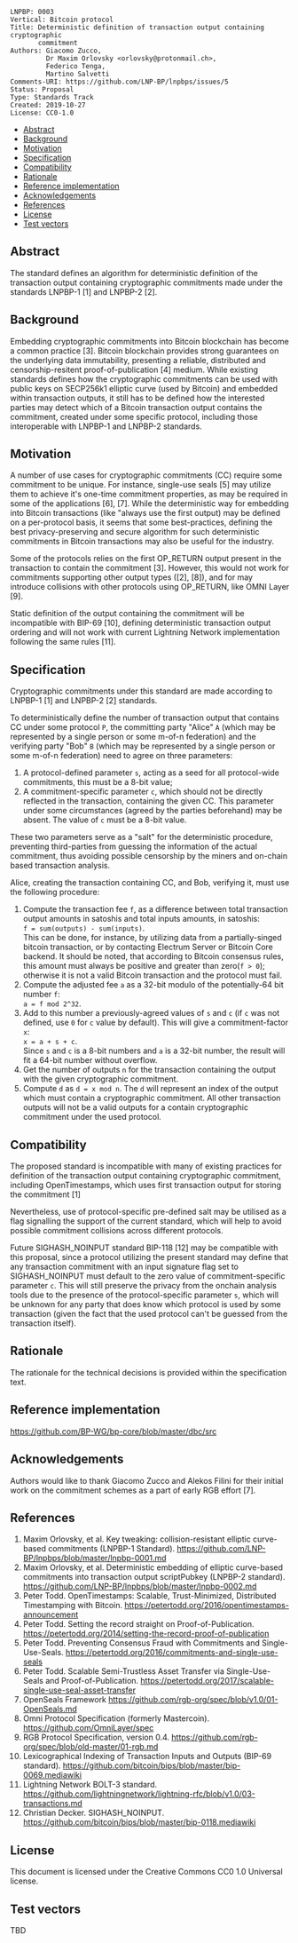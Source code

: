 ```
LNPBP: 0003
Vertical: Bitcoin protocol
Title: Deterministic definition of transaction output containing cryptographic
       commitment
Authors: Giacomo Zucco,
         Dr Maxim Orlovsky <orlovsky@protonmail.ch>,
         Federico Tenga,
         Martino Salvetti
Comments-URI: https://github.com/LNP-BP/lnpbps/issues/5
Status: Proposal
Type: Standards Track
Created: 2019-10-27
License: CC0-1.0
```

- [Abstract](#abstract)
- [Background](#background)
- [Motivation](#motivation)
- [Specification](#specification)
- [Compatibility](#compatibility)
- [Rationale](#rationale)
- [Reference implementation](#reference-implementation)
- [Acknowledgements](#acknowledgements)
- [References](#references)
- [License](#license)
- [Test vectors](#test-vectors)


## Abstract

The standard defines an algorithm for deterministic definition of the
transaction output containing cryptographic commitments made under the standards
LNPBP-1 [1] and LNPBP-2 [2].


## Background

Embedding cryptographic commitments into Bitcoin blockchain has become a common
practice [3]. Bitcoin blockchain provides strong guarantees on the underlying
data immutability, presenting a reliable, distributed and censorship-resitent
proof-of-publication [4] medium. While existing standards defines how the
cryptographic commitments can be used with public keys on SECP256k1 elliptic
curve (used by Bitcoin) and embedded within transaction outputs, it still has to
be defined how the interested parties may detect which of a Bitcoin transaction
output contains the commitment, created under some specific protocol, including
those interoperable with LNPBP-1 and LNPBP-2 standards.


## Motivation

A number of use cases for cryptographic commitments (CC) require some commitment
to be unique. For instance, single-use seals [5] may utilize them to achieve
it's one-time commitment properties, as may be required in some of the
applications [6], [7]. While the deterministic way for embedding into Bitcoin
transactions (like "always use the first output) may be defined on a
per-protocol basis, it seems that some best-practices, defining the best
privacy-preserving and secure algorithm for such deterministic commitments in
Bitcoin transactions may also be useful for the industry.

Some of the protocols relies on the first OP_RETURN output present in the
transaction to contain the commitment [3]. However, this would not work for
commitments supporting other output types ([2], [8]), and for may introduce
collisions with other protocols using OP_RETURN, like OMNI Layer [9].

Static definition of the output containing the commitment will be incompatible
with BIP-69 [10], defining deterministic transaction output ordering and will
not work with current Lightning Network implementation following the same rules
[11].


## Specification

Cryptographic commitments under this standard are made according to LNPBP-1 [1]
and LNPBP-2 [2] standards.

To deterministically define the number of transaction output that contains CC
under some protocol `P`, the committing party "Alice" `A` (which may be
represented by a single person or some m-of-n federation) and the verifying 
party "Bob" `B` (which may be represented by a single person or some m-of-n
federation) need to agree  on three parameters:
1. A protocol-defined parameter `s`, acting as a seed for all protocol-wide
   commitments, this must be a 8-bit value;
2. A commitment-specific parameter `c`, which should not be directly reflected
   in the transaction, containing the given CC. This parameter under some
   circumstances (agreed by the parties beforehand) may be absent. The value of 
   `c` must be a 8-bit value.

These two parameters serve as a "salt" for the deterministic procedure,
preventing third-parties from guessing the information of the actual commitment,
thus avoiding possible censorship by the miners and on-chain based transaction
analysis.

Alice, creating the transaction containing CC, and Bob, verifying it, must use
the following procedure:

1. Compute the transaction fee `f`, as a difference between total transaction
   output amounts in satoshis and total inputs amounts, in satoshis:  
   `f = sum(outputs) - sum(inputs)`.  
   This can be done, for instance, by utilizing data from a partially-singed 
   bitcoin transaction, or by contacting Electrum Server or Bitcoin Core backend.
   It should be noted, that according to Bitcoin consensus rules, this amount 
   must always be positive and greater than zero(`f > 0`); otherwise it is not a
   valid Bitcoin transaction and the protocol must fail.
2. Compute the adjusted fee `a` as a 32-bit modulo of the potentially-64 bit 
   number `f`:  
   `a = f mod 2^32`.
3. Add to this number a previously-agreed values of `s` and `c` (if `c` was 
   not defined, use `0` for `c` value by default). This will give a 
   commitment-factor `x`:  
   `x = a + s + c`.  
   Since `s` and `c` is a 8-bit numbers and `a` is a 32-bit number, the result 
   will fit a 64-bit number without overflow.
4. Get the number of outputs `n` for the transaction containing the output with 
   the given cryptographic commitment.
5. Compute `d` as `d = x mod n`. The `d` will represent an index of the output
   which must contain a cryptographic commitment. All other transaction outputs
   will not be a valid outputs for a contain cryptographic commitment under the
   used protocol.


## Compatibility

The proposed standard is incompatible with many of existing practices for 
definition of the transaction output containing cryptographic commitment, 
including OpenTimestamps, which uses first transaction output for storing the
commitment [1]

Nevertheless, use of protocol-specific pre-defined salt may be utilised as a 
flag signalling the support of the current standard, which will help to avoid
possible commitment collisions across different protocols.

Future SIGHASH_NOINPUT standard BIP-118 [12] may be compatible with this
proposal, since a protocol utilizing the present standard may define that any
transaction commitment with an input signature flag set to SIGHASH_NOINPUT must
default to the zero value of commitment-specific parameter `c`. This will still
preserve the privacy from the onchain analysis tools due to the presence of the
protocol-specific parameter `s`, which will be unknown for any party that does
know which protocol is used by some transaction (given the fact that the used
protocol can't be guessed from the transaction itself).


## Rationale

The rationale for the technical decisions is provided within the specification
text.


## Reference implementation

<https://github.com/BP-WG/bp-core/blob/master/dbc/src>


## Acknowledgements

Authors would like to thank Giacomo Zucco and Alekos Filini for their initial 
work on the commitment schemes as a part of early RGB effort [7].


## References

1. Maxim Orlovsky, et al. Key tweaking: collision-resistant elliptic curve-based
   commitments (LNPBP-1 Standard).
   <https://github.com/LNP-BP/lnpbps/blob/master/lnpbp-0001.md>
2. Maxim Orlovsky, et al. Deterministic embedding of elliptic curve-based 
   commitments into transaction output scriptPubkey (LNPBP-2 standard). 
   <https://github.com/LNP-BP/lnpbps/blob/master/lnpbp-0002.md>
3. Peter Todd. OpenTimestamps: Scalable, Trust-Minimized, Distributed 
   Timestamping with Bitcoin.
   <https://petertodd.org/2016/opentimestamps-announcement>
4. Peter Todd. Setting the record straight on Proof-of-Publication.
   <https://petertodd.org/2014/setting-the-record-proof-of-publication>
5. Peter Todd. Preventing Consensus Fraud with Commitments and Single-Use-Seals.
   <https://petertodd.org/2016/commitments-and-single-use-seals>
6. Peter Todd. Scalable Semi-Trustless Asset Transfer via Single-Use-Seals and 
   Proof-of-Publication.
   <https://petertodd.org/2017/scalable-single-use-seal-asset-transfer>
7. OpenSeals Framework <https://github.com/rgb-org/spec/blob/v1.0/01-OpenSeals.md>
8. Omni Protocol Specification (formerly Mastercoin). 
   <https://github.com/OmniLayer/spec>
9. RGB Protocol Specification, version 0.4.
   <https://github.com/rgb-org/spec/blob/old-master/01-rgb.md>
10. Lexicographical Indexing of Transaction Inputs and Outputs (BIP-69 standard).
    <https://github.com/bitcoin/bips/blob/master/bip-0069.mediawiki>
11. Lightning Network BOLT-3 standard.
    <https://github.com/lightningnetwork/lightning-rfc/blob/v1.0/03-transactions.md>
12. Christian Decker. SIGHASH_NOINPUT. 
    <https://github.com/bitcoin/bips/blob/master/bip-0118.mediawiki>

## License

This document is licensed under the Creative Commons CC0 1.0 Universal license.


## Test vectors

TBD
